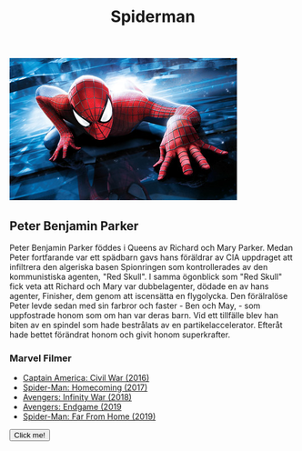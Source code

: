 <!DOCTYPE html>

<head>
 <title>Spiderman</title>
 <link rel="icon" type="image/png" sizes="16x16" href="favicon/favicon-16x16.png">
  

</head>
<html>
 <body>
 <header>
 <h1>Spiderman</h1>
 
 </header>
 
 <img src="profilbild.jpg" alt="Spiderman">

  <h2>Peter Benjamin Parker</h2>
  <p>Peter Benjamin Parker föddes i Queens av Richard och Mary Parker. Medan Peter fortfarande var ett spädbarn gavs hans 
	föräldrar av CIA uppdraget att infiltrera den algeriska basen Spionringen som kontrollerades av den kommunistiska agenten,
	"Red Skull". I samma ögonblick som "Red Skull" fick veta att Richard och Mary var dubbelagenter,
	dödade en av hans agenter, Finisher, dem genom att iscensätta en flygolycka. Den förälralöse Peter levde sedan med
	sin farbror och faster - Ben och May, - som uppfostrade honom som om han var deras barn.
	Vid ett tillfälle blev han biten av en spindel som hade bestrålats av en partikelaccelerator. 
	Efteråt hade bettet förändrat honom och givit honom superkrafter.
  </p>
  <h3> Marvel Filmer</h3>
  <ul>
   <li><a href="https://youtu.be/FkTybqcX-Yo" target="_blank">Captain America: Civil War (2016) </a></li>
   <li><a href="https://youtu.be/n9DwoQ7HWvI" target="_blank">Spider-Man: Homecoming (2017)</a></li>
   <li><a href="https://youtu.be/6ZfuNTqbHE8" target="_blank">Avengers: Infinity War (2018)</a></li>
   <li><a href="https://youtu.be/TcMBFSGVi1c" target="_blank"> Avengers: Endgame (2019</a></li>
   <li><a href="https://youtu.be/Nt9L1jCKGnE" target="_blank">Spider-Man: Far From Home (2019)</a></li>
  
  </ul>
  <button type="button" onclick="alert('hello world!')" >Click me!</button>
 
  

 </body>
</html>
